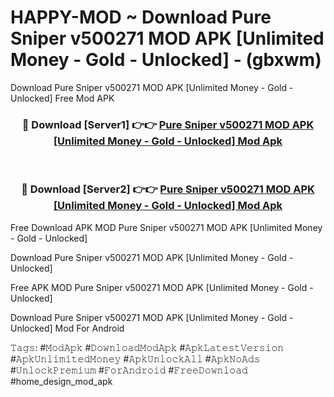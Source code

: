 # HAPPY-MOD ~ Download Pure Sniper v500271 MOD APK [Unlimited Money - Gold - Unlocked] - (gbxwm)
Download Pure Sniper v500271 MOD APK [Unlimited Money - Gold - Unlocked] Free Mod APK

<div align="center">
<h3>🔴 Download [Server1] 👉👉 <a href="https://apk-comot.site?title=Pure_Sniper_v500271_MOD_APK_[Unlimited_Money_-_Gold_-_Unlocked]">Pure Sniper v500271 MOD APK [Unlimited Money - Gold - Unlocked] Mod Apk</a></h3><br>

<h3>🔴 Download [Server2] 👉👉 <a href="https://apk-comot.site?title=Pure_Sniper_v500271_MOD_APK_[Unlimited_Money_-_Gold_-_Unlocked]">Pure Sniper v500271 MOD APK [Unlimited Money - Gold - Unlocked] Mod Apk</a></h3>
</div>


Free Download APK MOD Pure Sniper v500271 MOD APK [Unlimited Money - Gold - Unlocked]

Download Pure Sniper v500271 MOD APK [Unlimited Money - Gold - Unlocked] 

Free APK MOD Pure Sniper v500271 MOD APK [Unlimited Money - Gold - Unlocked] 

Download Pure Sniper v500271 MOD APK [Unlimited Money - Gold - Unlocked] Mod For Android

𝚃𝚊𝚐𝚜: #𝙼𝚘𝚍𝙰𝚙𝚔 #𝙳𝚘𝚠𝚗𝚕𝚘𝚊𝚍𝙼𝚘𝚍𝙰𝚙𝚔 #𝙰𝚙𝚔𝙻𝚊𝚝𝚎𝚜𝚝𝚅𝚎𝚛𝚜𝚒𝚘𝚗 #𝙰𝚙𝚔𝚄𝚗𝚕𝚒𝚖𝚒𝚝𝚎𝚍𝙼𝚘𝚗𝚎𝚢 #𝙰𝚙𝚔𝚄𝚗𝚕𝚘𝚌𝚔𝙰𝚕𝚕 #𝙰𝚙𝚔𝙽𝚘𝙰𝚍𝚜 #𝚄𝚗𝚕𝚘𝚌𝚔𝙿𝚛𝚎𝚖𝚒𝚞𝚖 #𝙵𝚘𝚛𝙰𝚗𝚍𝚛𝚘𝚒𝚍 #𝙵𝚛𝚎𝚎𝙳𝚘𝚠𝚗𝚕𝚘𝚊𝚍 #home_design_mod_apk